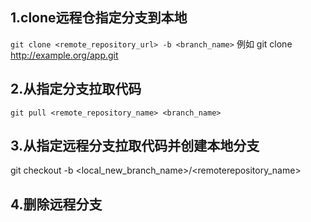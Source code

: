 ## 1.clone远程仓指定分支到本地
`git clone <remote_repository_url> -b <branch_name>`
例如 git clone http://example.org/app.git
## 2.从指定分支拉取代码
`git pull <remote_repository_name> <branch_name>`
## 3.从指定远程分支拉取代码并创建本地分支
git checkout -b <local_new_branch_name>/<remoterepository_name>
## 4.删除远程分支